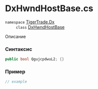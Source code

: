 
# DxHwndHostBase.cs
`namespace` [TigerTrade.Dx](../../../TigerTrade.Dx.md)  
&nbsp;&nbsp;&nbsp;&nbsp;&nbsp;&nbsp;&nbsp;&nbsp;&nbsp;`class` [DxHwndHostBase](../../DxHwndHostBase.cs.md)

Описание

### Синтаксис
```csharp
public bool QgujcpdwuL2; {}
```
### Пример  
```csharp
// example
```
